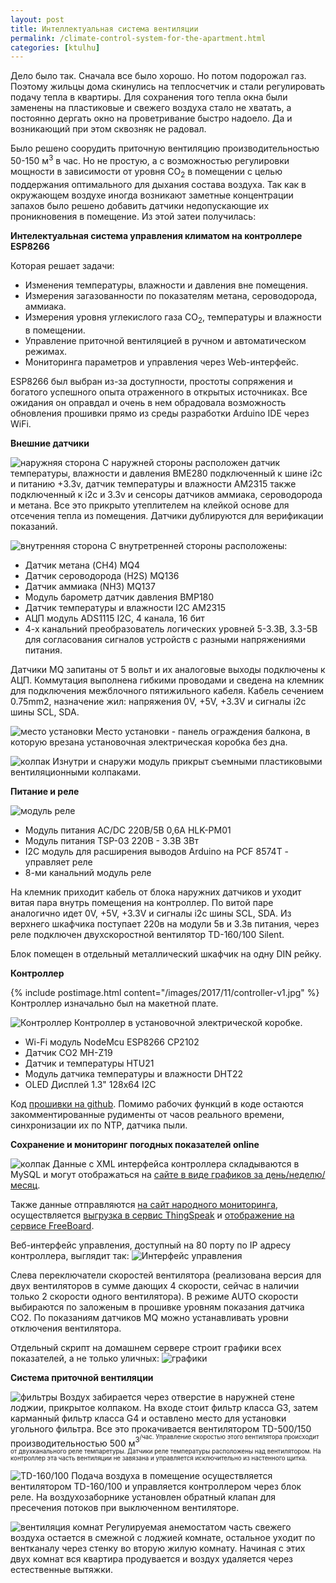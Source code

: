 ```yaml
---
layout: post
title: Интеллектуальная система вентиляции
permalink: /climate-control-system-for-the-apartment.html
categories: [ktulhu]
---
```


Дело было так. Сначала все было хорошо. Но потом подорожал газ. 
Поэтому жильцы дома скинулись на теплосчетчик и стали регулировать подачу тепла в квартиры.
Для сохранения того тепла окна были заменены на пластиковые и свежего воздуха стало не хватать,
а постоянно дергать окно на проветривание быстро надоело. 
Да и возникающий при этом сквозняк не радовал.

Было решено соорудить приточную вентиляцию производительностью 50-150 м<sup>3</sup> в час. 
Но не простую, а с возможностью регулировки мощности в зависимости от уровня CO<sub>2</sub> в помещении 
с целью поддержания оптимального для дыхания состава воздуха. 
Так как в окружающем воздухе иногда возникают заметные концентрации запахов было решено добавить 
датчики недопускающие их проникновения в помещение. Из этой затеи получилась:

**Интелектуальная система управления климатом на контроллере ESP8266** 

Которая решает задачи:
* Изменения температуры, влажности и давления вне помещения.
* Измерения загазованности по показателям метана, сероводорода, аммиака.
* Измерения уровня углекислого газа CO<sub>2</sub>, температуры и влажности в помещении.
* Управление приточной вентиляцией в ручном и автоматическом режимах.
* Мониторинга параметров и управления через Web-интерфейс.

ESP8266 был выбран из-за доступности, простоты сопряжения и
богатого успешного опыта отраженного в открытых источниках.
Все ожидания он оправдал и очень в нем обрадовала возможность обновления 
прошивки прямо из среды разработки Arduino IDE через WiFi.

**Внешние датчики**

![наружняя сторона](/images/2017/11/external-out.jpg)
С наружней стороны расположен датчик температуры, влажности и давления BME280 подключенный к шине i2c и питанию +3.3v, 
датчик температуры и влажности AM2315 также подключенный к i2c и 3.3v и сенсоры датчиков аммиака, сероводорода и метана.
Все это прикрыто утеплителем на клейкой основе для отсечения тепла из помещения. Датчики дублируются для верификации показаний.

![внутренняя сторона](/images/2017/11/external-in.jpg)
С внутретренней стороны расположены:
* Датчик метана (CH4) MQ4 
* Датчик сероводорода (H2S) MQ136 
* Датчик аммиака (NH3) MQ137
* Модуль барометр датчик давления BMP180 	
* Датчик температуры и влажности I2C AM2315  
* АЦП модуль ADS1115 I2С, 4 канала, 16 бит
* 4-х канальний преобразователь логических уровней 5-3.3В, 3.3-5В для согласования сигналов устройств с разными напряжениями питания.

Датчики MQ запитаны от 5 вольт и их аналоговые выходы подключены к АЦП.
Коммутация выполнена гибкими проводами и сведена на клемник для подключения межблочного пятижильного кабеля. 
Кабель сечением 0.75mm2, назначение жил: напряжения 0V, +5V, +3.3V и сигналы i2c шины SCL, SDA.

![место установки](/images/2017/11/external-place.jpg)
Место установки - панель ограждения балкона, в которую врезана установочная электрическая коробка без дна. 

![колпак](/images/2017/11/external-cover.jpg)
Изнутри и снаружи модуль прикрыт съемными пластиковыми вентиляционными колпаками.

**Питание и реле**

![модуль реле](/images/2017/11/relay-v2.jpg)

* Модуль питания AC/DC 220В/5В 0,6А HLK-PM01 
* Модуль питания TSP-03 220В - 3.3В 3Вт
* I2C модуль для расширения выводов Arduino на PCF 8574T - управляет реле
* 8-ми канальний модуль реле

На клемник приходит кабель от блока наружних датчиков и уходит витая пара внутрь помещения на контроллер.
По витой паре аналогично идет 0V, +5V, +3.3V и сигналы i2c шины SCL, SDA. 
Из верхнего шкафчика поступает 220в на модули 5в и 3.3в питания, 
через реле подключен двухскоростной вентилятор TD-160/100 Silent. 

Блок помещен в отдельный металлический шкафчик на одну DIN рейку. 

**Контроллер**

{% include postimage.html content="/images/2017/11/controller-v1.jpg" %}
Контроллер изначально был на макетной плате.

![Контроллер](/images/2017/11/controller-v1.jpg)
Контроллер в установочной электрической коробке.

* Wi-Fi модуль NodeMcu ESP8266 CP2102 
* Датчик CO2 MH-Z19
* Датчик  и температуры HTU21 	
* Модуль датчика температуры и влажности DHT22  
* OLED Дисплей 1.3" 128x64 I2C 

Код [прошивки на github](https://github.com/codemaste/weather-station-esp8266).
Помимо рабочих функций в коде остаются закомментированные рудименты от часов реального времени, 
синхронизации их по NTP, датчика пыли.

**Сохранение и мониторинг погодных показателей online**

![колпак](/images/2017/11/dobrolubov-1.png)
Данные с XML интерфейса контроллера складываются в MySQL и могут отображаться на
[сайте в виде графиков за день/неделю/месяц](https://dobrolubov.com/).

Также данные отправляются [на сайт народного мониторинга](https://narodmon.ru/4231),
осуществляется [выгрузка в сервис ThingSpeak](https://thingspeak.com/channels/322829)
и [отображение на сервисе FreeBoard](https://freeboard.io/board/OgpGzU).

Веб-интерфейс управления, доступный на 80 порту по IP адресу контроллера, выглядит так:
![Интерфейс управления](/images/2017/11/control-interface-3.png)

Слева переключатели скоростей вентилятора 
(реализована версия для двух вентиляторов в сумме дающих 4 скорости, сейчас в наличии только 2 скорости одного вентилятора). 
В режиме AUTO скорости выбираются по заложеным в прошивке уровням показания датчика CO2.
По показаниям датчиков MQ можно устанавливать уровни отключения вентилятора.

Отдельный скрипт на домашнем сервере строит графики всех показателей, а не только уличных:
![графики](/images/2017/11/control-plot-1.png)

**Система приточной вентиляции**

![фильтры](/images/2017/11/vent-out.jpg)
Воздух забирается через отверстие в наружней стене лоджии, прикрытое колпаком.
На входе стоит фильтр класса G3, затем карманный фильтр класса G4 и оставлено место для установки угольного фильтра.
Все это прокачивается вентилятором TD-500/150 производительностью 500 м<sup>3<sup>/час.
Управление скоростью этого вентилятора происходит от двухканального реле темпаретуры.
Датчики реле температуры расположены над вентилятором.
На контроллер эта часть вентиляции не завязана и управляется исключительно из настенного щитка.

![TD-160/100](/images/2017/11/vent-in.jpg)
Подача воздуха в помещение осуществляется вентилятором TD-160/100 и управляется контроллером через блок реле.
На воздухозаборнике установлен обратный клапан для пресечения потоков при выключенном вентиляторе.

![вентиляция комнат](/images/2017/11/vent-room.jpg)
Регулируемая анемостатом часть свежего воздуха остается в смежной с лоджией комнате, остальное уходит по вентканалу 
через стенку во вторую жилую комнату. Начиная с этих двух комнат вся квартира продувается и воздух удаляется через естественные вытяжки.

<div style="display: none;">
Вы закономерно скажете - но как же зимой-то? Зимой ведь холодно и приточку нужно подогревать.
Да и вообще - где тут интеллект? Правильное замечание. 

**Искусственный интеллект**

Как нельзя более кстати, в 2017 году обозначился новый тренд - построение искусственного интеллекта. 
Все почему-то строят его на видеокартах. За этой модой последовал и я, собрав небольшой кластерок на 
2кВт тепловой мощности, которую нужно куда-то девать.

![Искусственный интеллект](/images/2017/11/ai.jpg)

Летом с этм тепловым сиянием чистого разума успешно борется кондиционер Toshiba RAS-13N3KV, 
который вы могли заметить на стене над электрощитом. А зимой... 
Зимой в приточной системе создается разрыв и через него вся лоджия превращается в герметичную камеру приточной вентиляции.
Через вычислительный кластер в нее подается до 500 м<sup>3</sup> в час холодного фильтрованного воздуха. 
С потолка отбирается до 160 м<sup>3</sup> в час подогретого до комфортной температуры воздуха на нужды 
естественных интелектов, обитающих в смежных помещениях. Лишний теплый воздух выдувается на улицу через обратный клапан или форточку.
</div>

